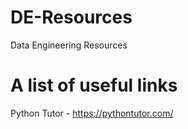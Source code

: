 # DE-Resources
Data Engineering Resources

# A list of useful links
Python Tutor - https://pythontutor.com/
